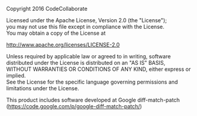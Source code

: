 Copyright 2016 CodeCollaborate  

Licensed under the Apache License, Version 2.0 (the "License");  
you may not use this file except in compliance with the License.  
You may obtain a copy of the License at  

  http://www.apache.org/licenses/LICENSE-2.0  

Unless required by applicable law or agreed to in writing, software  
distributed under the License is distributed on an "AS IS" BASIS,  
WITHOUT WARRANTIES OR CONDITIONS OF ANY KIND, either express or implied.  
See the License for the specific language governing permissions and  
limitations under the License.

This product includes software developed at
Google diff-match-patch (https://code.google.com/p/google-diff-match-patch/)

